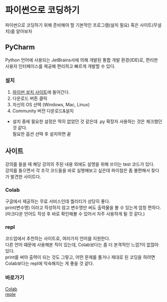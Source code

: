 # 파이썬으로 코딩하기  
파이썬으로 코딩하기 위해 준비해야 할 기본적인 프로그램(설치 필요) 혹은 사이트(무설치)를 알아보자  

## PyCharm  
Python 언어에 사용되는 JetBrains사에 의해 개발된 통합 개발 환경(IDE)로, 편리한 사용자 인터페이스를 제공해 편리하고 빠르게 개발할 수 있다.  

### 설치  
1. [파이썬 설치 사이트](https://www.jetbrains.com/ko-kr/pycharm/)에 들어간다. 
2. 다운로드 버튼 클릭  
3. 자신의 OS 선택 (Windows, Mac, Linux)  
4. Community 버전 다운로드&설치  
- 설치 중에 필요한 설정은 딱히 없었던 것 같은데 .py 확장자 사용하는 것은 체크했던 것 같다.  
필요한 옵션 선택 후 설치하면 끝  

## 사이트 
강의를 들을 때 해당 강의의 주된 내용 외에도 설명을 위해 쓰이는 test 코드가 있다.  
강의를 들으면서 각 조각 코드들을 바로 실행해보고 싶은데 파이참은 좀 불편해서 찾다가 발견한 사이트다.  

### Colab
구글에서 제공하는 무료 서비스인데 퀄리티가 상당히 좋다.  
print(변수명) 이라고 작성하지 않고 변수명만 써도 출력물을 볼 수 있는게 엄청 편하다.  
(마크다운 언어도 작성 후 바로 확인해볼 수 있어서 자주 사용하게 될 것 같다.)  

### repl  
코드업에서 추천하는 사이트로, 여러가지 언어를 지원한다.  
다른 언어 떄문에 사용해본 적이 있는데, Colab보다는 좀 더 본격적인 느낌?이 없잖아있다.  
print를 써야 출력이 되는 것도 그렇고, 어떤 문제를 풀거나 제대로 된 코딩을 하려면 Colab보다는 repl에 익숙해지는 게 좋을 것 같다.  

### 바로가기  
[Colab](https://colab.research.google.com/)  
[reple](https://repl.it/languages/python3)
